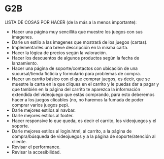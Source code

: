 # G2B

LISTA DE COSAS POR HACER (de la más a la menos importante):

- Hacer una página muy sencillita que muestre los juegos con sus imagenes.
- Darle un estilo a las imagenes que mostrará de los juegos (cartas).
- Implementarles una breve descripción en la misma carta.
- Hacer la lógica de precios según la valoración.
- Hacer los descuentos de algunos productos según la fecha de lanzamiento.
- Hacer una página de soporte/contactos con ubicación de una sucursal/tienda ficticia y formulario para problemas de compra.
- Hacer un carrito básico con el que comprar juegos, es decir, que se muestre la carta en la que cliques en el carrito y le puedas dar a pagar y que también en la página del carrito te aparezca la información extendida del videojuego que estás comprando, para esto deberemos hacer a los juegos clicables (no, no haremos la fumada de poder comprar varios juegos pep).
- Darle mejores estilos al navbar.
- Darle mejores estilos al footer.
- Hacer responsive lo que queda, es decir el carrito, los videojuegos y el soporte.
- Darle mejores estilos al login.html, al carrito, a la página de compra/búsqueda de videojuegos y a la página de soporte/atención al cliente.
- Revisar el performance.
- Revisar la accesibilidad.
